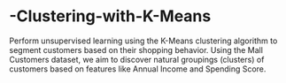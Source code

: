 # -Clustering-with-K-Means
 Perform unsupervised learning using the K-Means clustering algorithm to segment customers based on their shopping behavior. Using the Mall Customers dataset, we aim to discover natural groupings (clusters) of customers based on features like Annual Income and Spending Score.
